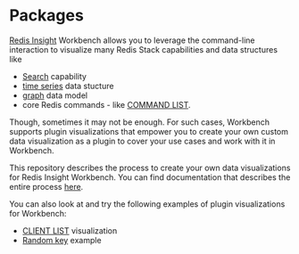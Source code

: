 # Packages

[Redis Insight](https://redis.com/redis-enterprise/redis-insight/) Workbench allows you to leverage the command-line interaction to visualize many Redis Stack capabilities and data structures like
- [Search](https://redis.io/docs/stack/search/) capability
- [time series](https://redis.io/docs/stack/timeseries/) data stucture
- [graph](https://redis.io/docs/stack/graph/) data model
-  core Redis commands - like [COMMAND LIST](https://redis.io/commands/client-list/).

Though, sometimes it may not be enough.
For such cases, Workbench supports plugin visualizations that empower you to create your own custom data visualization as a plugin to cover your use cases and work with it in Workbench.

This repository describes the process to create your own data visualizations for Redis Insight Workbench.
You can find documentation that describes the entire process [here](https://github.com/RedisInsight/Packages/tree/main/docs).

You can also look at and try the following examples of plugin visualizations for Workbench:

- [CLIENT LIST](https://github.com/RedisInsight/Packages/tree/main/clients-list-example) visualization
- [Random key](https://github.com/RedisInsight/Packages/tree/main/random-key-example) example